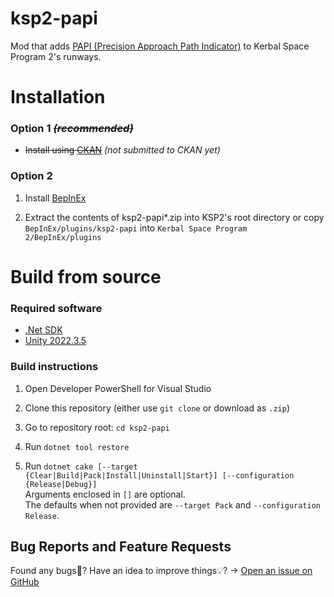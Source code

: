 ﻿# ksp2-papi

Mod that adds [PAPI (Precision Approach Path Indicator)](https://en.wikipedia.org/wiki/Precision_approach_path_indicator) to Kerbal Space Program 2's runways.

# Installation

### Option 1 _~~(recommended)~~_

* ~~Install using [CKAN](https://forum.kerbalspaceprogram.com/topic/197082-ckan-the-comprehensive-kerbal-archive-network-v1332-laplace-ksp-2-support/)~~ _(not submitted to CKAN yet)_

### Option 2

1. Install [BepInEx](https://docs.bepinex.dev/articles/user_guide/installation/index.html)

2. Extract the contents of ksp2-papi*.zip into KSP2's root directory or copy `BepInEx/plugins/ksp2-papi` into `Kerbal Space Program 2/BepInEx/plugins`

# Build from source

### Required software

* [.Net SDK](https://dotnet.microsoft.com/en-us/download)
* [Unity 2022.3.5](https://unity.com/releases/editor/archive)

### Build instructions

1. Open Developer PowerShell for Visual Studio

2. Clone this repository (either use `git clone` or download as `.zip`)

3. Go to repository root: `cd ksp2-papi`

4. Run `dotnet tool restore`

5. Run `dotnet cake [--target {Clear|Build|Pack|Install|Uninstall|Start}] [--configuration {Release|Debug}]`  
   Arguments enclosed in `[]` are optional.  
   The defaults when not provided are `--target Pack` and  `--configuration Release`.

## Bug Reports and Feature Requests

Found any bugs🦗? Have an idea to improve things💡? → [Open an issue on GitHub](https://github.com/Codenade/ksp2-papi/issues)
